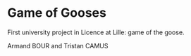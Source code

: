 Game of Gooses
==============================

First university project in Licence at Lille: game of the goose.

Armand BOUR and Tristan CAMUS
